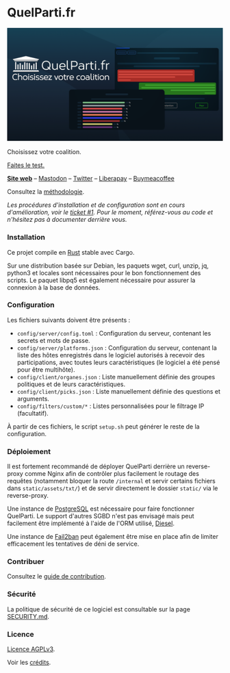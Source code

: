 # QuelParti.fr

![QuelParti.fr](/static/assets/img/banner/banner.png)

Choisissez votre coalition.

[Faites le test.](https://quelparti.fr)

**[Site web](https://quelparti.fr)** – [Mastodon](https://botsin.space/@QuelParti) – [Twitter](https://twitter.com/QuelParti) – [Liberapay](https://liberapay.com/QuelParti) – [Buymeacoffee](https://www.buymeacoffee.com/quelparti)

Consultez la [méthodologie](METHODOLOGY.md).

*Les procédures d'installation et de configuration sont en cours d'amélioration, voir le [ticket #1](/../../issues/1). Pour le moment, référez-vous au code et n'hésitez pas à documenter derrière vous.*

### Installation

Ce projet compile en [Rust](https://rustup.rs/) stable avec Cargo.

Sur une distribution basée sur Debian, les paquets wget, curl, unzip, jq, python3 et locales sont nécessaires pour le bon fonctionnement des scripts. Le paquet libpq5 est également nécessaire pour assurer la connexion à la base de données.

### Configuration

Les fichiers suivants doivent être présents :
- `config/server/config.toml` : Configuration du serveur, contenant les secrets et mots de passe.
- `config/server/platforms.json` : Configuration du serveur, contenant la liste des hôtes enregistrés dans le logiciel autorisés à recevoir des participations, avec toutes leurs caractéristiques (le logiciel a été pensé pour être multihôte).
- `config/client/organes.json` : Liste manuellement définie des groupes politiques et de leurs caractéristiques.
- `config/client/picks.json` : Liste manuellement définie des questions et arguments.
- `config/filters/custom/*` : Listes personnalisées pour le filtrage IP (facultatif).

À partir de ces fichiers, le script `setup.sh` peut générer le reste de la configuration.

### Déploiement

Il est fortement recommandé de déployer QuelParti derrière un reverse-proxy comme Nginx afin de contrôler plus facilement le routage des requêtes (notamment bloquer la route `/internal` et servir certains fichiers dans `static/assets/txt/`) et de servir directement le dossier `static/` via le reverse-proxy.

Une instance de [PostgreSQL](https://www.postgresql.org/) est nécessaire pour faire fonctionner QuelParti. Le support d'autres SGBD n'est pas envisagé mais peut facilement être implémenté à l'aide de l'ORM utilisé, [Diesel](https://diesel.rs/).

Une instance de [Fail2ban](https://fail2ban.org/wiki/index.php/Main_Page) peut également être mise en place afin de limiter efficacement les tentatives de déni de service.

### Contribuer

Consultez le [guide de contribution](CONTRIBUTING.md).

### Sécurité

La politique de sécurité de ce logiciel est consultable sur la page [SECURITY.md](SECURITY.md).

### Licence

[Licence AGPLv3](LICENSE).

Voir les [crédits](CREDITS.md).

